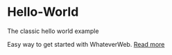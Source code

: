 Hello-World
===========

The classic hello world example

Easy way to get started with WhateverWeb. [Read more](http://docs.whateverweb.com/documentation/the-hello-world-example/)
